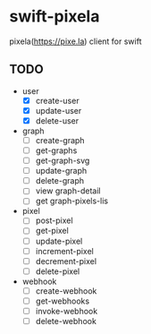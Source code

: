 # swift-pixela
pixela(https://pixe.la) client for swift

TODO
---

* user
  * [x] create-user
  * [x] update-user
  * [x] delete-user
* graph
  * [ ] create-graph
  * [ ] get-graphs
  * [ ] get-graph-svg
  * [ ] update-graph
  * [ ] delete-graph
  * [ ] view graph-detail
  * [ ] get graph-pixels-lis
* pixel
  * [ ] post-pixel
  * [ ] get-pixel
  * [ ] update-pixel
  * [ ] increment-pixel
  * [ ] decrement-pixel
  * [ ] delete-pixel
* webhook
  * [ ] create-webhook
  * [ ] get-webhooks
  * [ ] invoke-webhook
  * [ ] delete-webhook
